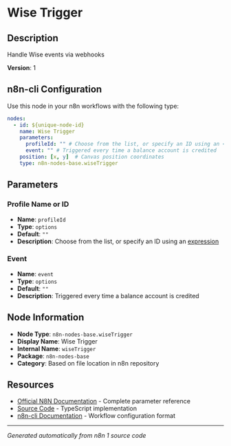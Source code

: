 # Wise Trigger

## Description

Handle Wise events via webhooks

**Version**: 1

## n8n-cli Configuration

Use this node in your n8n workflows with the following type:

```yaml
nodes:
  - id: ${unique-node-id}
    name: Wise Trigger
    parameters:
      profileId: "" # Choose from the list, or specify an ID using an <a href="https://docs.n8n.io/code/expressions/">expression</a>
      event: "" # Triggered every time a balance account is credited
    position: [x, y]  # Canvas position coordinates
    type: n8n-nodes-base.wiseTrigger
```

## Parameters

### Profile Name or ID

- **Name**: `profileId`
- **Type**: `options`
- **Default**: `""`
- **Description**: Choose from the list, or specify an ID using an <a href="https://docs.n8n.io/code/expressions/">expression</a>

### Event

- **Name**: `event`
- **Type**: `options`
- **Default**: `""`
- **Description**: Triggered every time a balance account is credited


## Node Information

- **Node Type**: `n8n-nodes-base.wiseTrigger`
- **Display Name**: Wise Trigger
- **Internal Name**: `wiseTrigger`
- **Package**: `n8n-nodes-base`
- **Category**: Based on file location in n8n repository

## Resources

- [Official N8N Documentation](https://docs.n8n.io/integrations/builtin/app-nodes/n8n-nodes-base.wisetrigger/) - Complete parameter reference
- [Source Code](https://github.com/n8n-io/n8n/blob/master/packages/nodes-base/nodes/Wise/WiseTrigger.node.ts) - TypeScript implementation
- [n8n-cli Documentation](https://github.com/edenreich/n8n-cli) - Workflow configuration format

---
*Generated automatically from n8n 1 source code*
